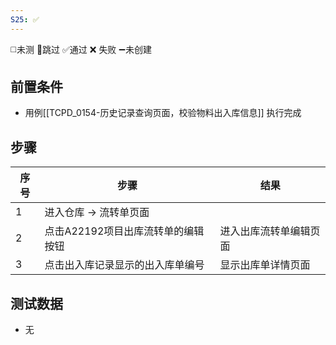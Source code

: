 ```yaml
---
S25: ✅
---
```

◻️未测    🚫跳过     ✅通过    ❌ 失败    ➖未创建

## 前置条件

- 用例[[TCPD_0154-历史记录查询页面，校验物料出入库信息]] 执行完成

## 步骤

| 序号  | 步骤                   | 结果          |
| --- | -------------------- | ----------- |
| 1   | 进入仓库 -> 流转单页面        |             |
| 2   | 点击A22192项目出库流转单的编辑按钮 | 进入出库流转单编辑页面 |
| 3   | 点击出入库记录显示的出入库单编号     | 显示出库单详情页面   |

## 测试数据

- 无

